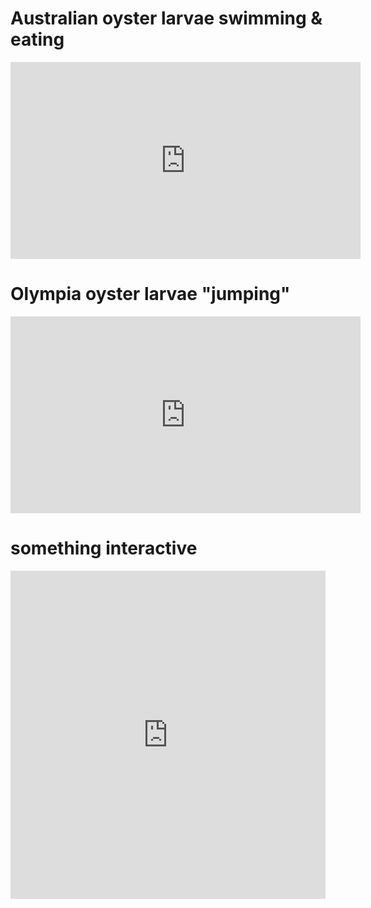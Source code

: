# Australian oyster larvae swimming & eating

<iframe width="560" height="315" src="https://www.youtube.com/embed/-mnlno-TTC4" title="YouTube video player" frameborder="0" allow="accelerometer; autoplay; clipboard-write; encrypted-media; gyroscope; picture-in-picture" allowfullscreen></iframe>


# Olympia oyster larvae "jumping"

<iframe width="560" height="315" src="https://www.youtube.com/embed/CuSGIt139Lc" title="YouTube video player" frameborder="0" allow="accelerometer; autoplay; clipboard-write; encrypted-media; gyroscope; picture-in-picture" allowfullscreen></iframe>



# something interactive

<iframe id="igraph" scrolling="no" style="border:none;" seamless="seamless" src="https://plotly.com/~lhs3/15.embed" height="525" width="100%"></iframe>
